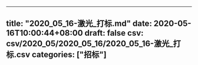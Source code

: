 
---
title: "2020_05_16-激光_打标.md"
date: 2020-05-16T10:00:44+08:00
draft: false
csv: csv/2020_05/2020_05_16/2020_05_16-激光_打标.csv
categories: ["招标"]
---
